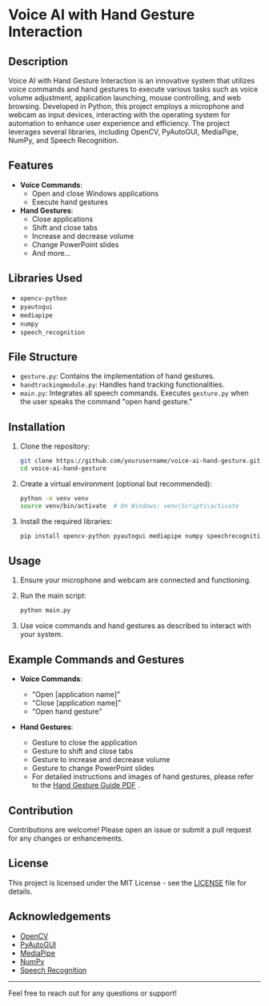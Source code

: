 # Voice AI with Hand Gesture Interaction

## Description

Voice AI with Hand Gesture Interaction is an innovative system that utilizes voice commands and hand gestures to execute various tasks such as voice volume adjustment, application launching, mouse controlling, and web browsing. Developed in Python, this project employs a microphone and webcam as input devices, interacting with the operating system for automation to enhance user experience and efficiency. The project leverages several libraries, including OpenCV, PyAutoGUI, MediaPipe, NumPy, and Speech Recognition.

## Features

- **Voice Commands**:
  - Open and close Windows applications
  - Execute hand gestures
- **Hand Gestures**:
  - Close applications
  - Shift and close tabs
  - Increase and decrease volume
  - Change PowerPoint slides
  - And more...

## Libraries Used

- `opencv-python`
- `pyautogui`
- `mediapipe`
- `numpy`
- `speech_recognition`

## File Structure

- `gesture.py`: Contains the implementation of hand gestures.
- `handtrackingmodule.py`: Handles hand tracking functionalities.
- `main.py`: Integrates all speech commands. Executes `gesture.py` when the user speaks the command "open hand gesture."

## Installation

1. Clone the repository:

    ```bash
    git clone https://github.com/yourusername/voice-ai-hand-gesture.git
    cd voice-ai-hand-gesture
    ```

2. Create a virtual environment (optional but recommended):

    ```bash
    python -m venv venv
    source venv/bin/activate  # On Windows: venv\Scripts\activate
    ```

3. Install the required libraries:

    ```bash
    pip install opencv-python pyautogui mediapipe numpy speechrecognition
    ```

## Usage

1. Ensure your microphone and webcam are connected and functioning.
2. Run the main script:

    ```bash
    python main.py
    ```

3. Use voice commands and hand gestures as described to interact with your system.

## Example Commands and Gestures

- **Voice Commands**:
  - "Open [application name]"
  - "Close [application name]"
  - "Open hand gesture"

- **Hand Gestures**:
  - Gesture to close the application
  - Gesture to shift and close tabs
  - Gesture to increase and decrease volume
  - Gesture to change PowerPoint slides
  - For detailed instructions and images of hand gestures, please refer to the [Hand Gesture Guide PDF](Hand%20Gesture%20Guide%20PDF/Hand%20Gesture%20Guide%20PDF.pdf)
.


## Contribution

Contributions are welcome! Please open an issue or submit a pull request for any changes or enhancements.

## License

This project is licensed under the MIT License - see the [LICENSE](LICENSE) file for details.

## Acknowledgements

- [OpenCV](https://opencv.org/)
- [PyAutoGUI](https://pyautogui.readthedocs.io/en/latest/)
- [MediaPipe](https://google.github.io/mediapipe/)
- [NumPy](https://numpy.org/)
- [Speech Recognition](https://pypi.org/project/SpeechRecognition/)

---

Feel free to reach out for any questions or support!
